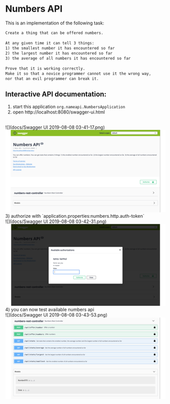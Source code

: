# Numbers API

This is an implementation of the following task:<br>
```text
Create a thing that can be offered numbers.

At any given time it can tell 3 things:
1) the smallest number it has encountered so far
2) the largest number it has encountered so far
3) the average of all numbers it has encountered so far

Prove that it is working correctly.
Make it so that a novice programmer cannot use it the wrong way,
nor that an evil programmer can break it.
```

## Interactive API documentation:
1) start this application `org.nameapi.NumbersApplication`
2) open http://localhost:8080/swagger-ui.html
<br>
![](docs/Swagger UI 2019-08-08 03-41-17.png)
<img src="docs/Swagger UI 2019-08-08 03-41-17.png">
3) authorize with `application.properties:numbers.http.auth-token`
<br>
![](docs/Swagger UI 2019-08-08 03-42-31.png)
<img src="docs/Swagger UI 2019-08-08 03-42-31.png">
4) you can now test available numbers api
<br>
![](docs/Swagger UI 2019-08-08 03-43-53.png)
<img src="docs/Swagger UI 2019-08-08 03-43-53.png">
